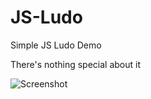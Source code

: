 # JS-Ludo
Simple JS Ludo Demo

There's nothing special about it

![Screenshot](blob/master/screenshot.jpg?raw=true)

